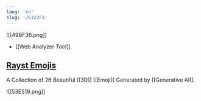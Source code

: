 ```yaml
---
lang: 'en'
slug: '/E322F3'
---
```


![[49BF36.png]]

- [[Web Analyzer Tool]].

## [Rayst Emojis](https://emojis.ray.st/)

A Collection of 26 Beautiful [[3D]] [[Emoji]] Generated by [[Generative AI]].

![[53E519.png]]
